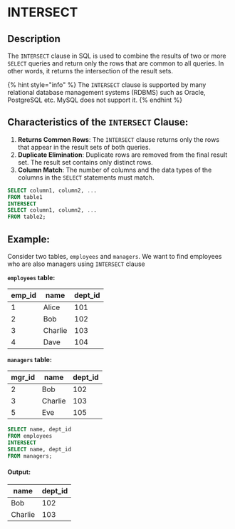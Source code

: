 # INTERSECT

## Description

The `INTERSECT` clause in SQL is used to combine the results of two or more `SELECT` queries and return only the rows that are common to all queries. In other words, it returns the intersection of the result sets.

{% hint style="info" %}
The `INTERSECT` clause is supported by many relational database management systems (RDBMS) such as Oracle, PostgreSQL etc. MySQL does not support it.
{% endhint %}

## Characteristics of the `INTERSECT` Clause:

1. **Returns Common Rows**: The `INTERSECT` clause returns only the rows that appear in the result sets of both queries.
2. **Duplicate Elimination**: Duplicate rows are removed from the final result set. The result set contains only distinct rows.
3. **Column Match**: The number of columns and the data types of the columns in the `SELECT` statements must match.

```sql
SELECT column1, column2, ...
FROM table1
INTERSECT
SELECT column1, column2, ...
FROM table2;
```

## Example:

Consider two tables, `employees` and `managers`. We want to find employees who are also managers using `INTERSECT` clause

**`employees` table:**

| emp\_id | name    | dept\_id |
| ------- | ------- | -------- |
| 1       | Alice   | 101      |
| 2       | Bob     | 102      |
| 3       | Charlie | 103      |
| 4       | Dave    | 104      |

**`managers` table:**

| mgr\_id | name    | dept\_id |
| ------- | ------- | -------- |
| 2       | Bob     | 102      |
| 3       | Charlie | 103      |
| 5       | Eve     | 105      |

```sql
SELECT name, dept_id
FROM employees
INTERSECT
SELECT name, dept_id
FROM managers;
```

#### Output:

| name    | dept\_id |
| ------- | -------- |
| Bob     | 102      |
| Charlie | 103      |

